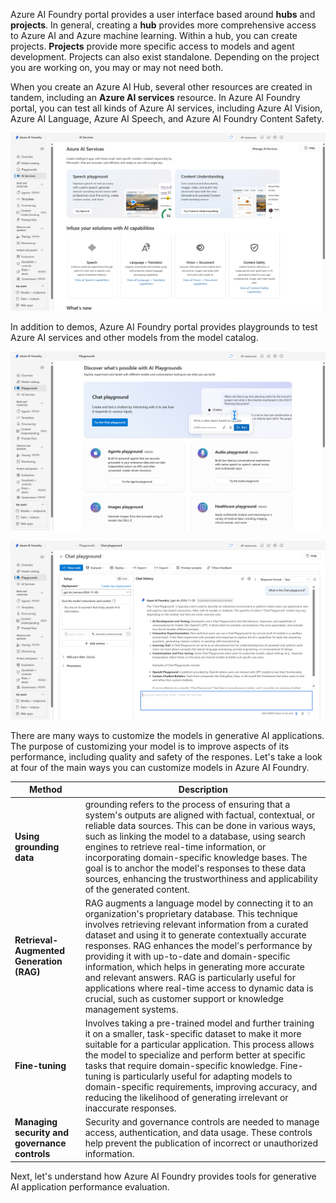 Azure AI Foundry portal provides a user interface based around **hubs** and **projects**.  In general, creating a **hub** provides more comprehensive access to Azure AI and Azure machine learning. Within a hub, you can create projects. **Projects** provide more specific access to models and agent development. Projects can also exist standalone. Depending on the project you are working on, you may or may not need both.

When you create an Azure AI Hub, several other resources are created in tandem, including an **Azure AI services** resource. In Azure AI Foundry portal, you can test all kinds of Azure AI services, including Azure AI Vision, Azure AI Language, Azure AI Speech, and Azure AI Foundry Content Safety. 

![Screenshot of Azure AI services on Azure AI Foundry portal.](../media/foundry-ai-services-home-page.png)

In addition to demos, Azure AI Foundry portal provides playgrounds to test Azure AI services and other models from the model catalog. 

![Screenshot of playgrounds on Azure AI Foundry portal](../media/foundry-playgrounds-page.png)

![Screenshot of the chat playground on Azure AI Foundry portal.](../media/foundry-chat-playground.png)

There are many ways to customize the models in generative AI applications. The purpose of customizing your model is to improve aspects of its performance, including quality  and safety of the respones. Let's take a look at four of the main ways you can customize models in Azure AI Foundry. 

|**Method**|**Description**|
|-|-|
|**Using grounding data**| grounding refers to the process of ensuring that a system's outputs are aligned with factual, contextual, or reliable data sources. This can be done in various ways, such as linking the model to a database, using search engines to retrieve real-time information, or incorporating domain-specific knowledge bases. The goal is to anchor the model's responses to these data sources, enhancing the trustworthiness and applicability of the generated content.|
|**Retrieval-Augmented Generation (RAG)**| RAG augments a language model by connecting it to an organization's proprietary database. This technique involves retrieving relevant information from a curated dataset and using it to generate contextually accurate responses. RAG enhances the model's performance by providing it with up-to-date and domain-specific information, which helps in generating more accurate and relevant answers. RAG is particularly useful for applications where real-time access to dynamic data is crucial, such as customer support or knowledge management systems.|
|**Fine-tuning**| Involves taking a pre-trained model and further training it on a smaller, task-specific dataset to make it more suitable for a particular application. This process allows the model to specialize and perform better at specific tasks that require domain-specific knowledge. Fine-tuning is particularly useful for adapting models to domain-specific requirements, improving accuracy, and reducing the likelihood of generating irrelevant or inaccurate responses.|
|**Managing security and governance controls**| Security and governance controls are needed to manage access, authentication, and data usage. These controls help prevent the publication of incorrect or unauthorized information.|

Next, let's understand how Azure AI Foundry provides tools for generative AI application performance evaluation. 